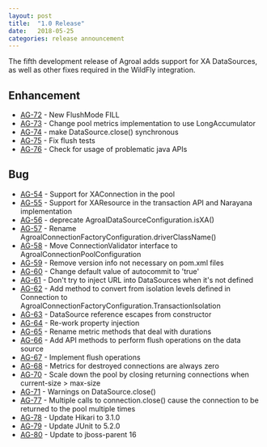 ```yaml
---
layout: post
title:  "1.0 Release"
date:   2018-05-25
categories: release announcement
---
```


The fifth development release of Agroal adds support for XA DataSources, as well as other fixes required in the WildFly integration.

## Enhancement
* [AG-72](https://issues.jboss.org/browse/AG-72) - New FlushMode FILL
* [AG-73](https://issues.jboss.org/browse/AG-73) - Change pool metrics implementation to use LongAccumulator
* [AG-74](https://issues.jboss.org/browse/AG-74) - make DataSource.close() synchronous
* [AG-75](https://issues.jboss.org/browse/AG-75) - Fix flush tests
* [AG-76](https://issues.jboss.org/browse/AG-76) - Check for usage of problematic java APIs

## Bug
* [AG-54](https://issues.jboss.org/browse/AG-54) - Support for XAConnection in the pool
* [AG-55](https://issues.jboss.org/browse/AG-55) - Support for XAResource in the transaction API and Narayana implementation
* [AG-56](https://issues.jboss.org/browse/AG-56) - deprecate AgroalDataSourceConfiguration.isXA()
* [AG-57](https://issues.jboss.org/browse/AG-57) - Rename AgroalConnectionFactoryConfiguration.driverClassName()
* [AG-58](https://issues.jboss.org/browse/AG-58) - Move ConnectionValidator interface to AgroalConnectionPoolConfiguration
* [AG-59](https://issues.jboss.org/browse/AG-59) - Remove version info not necessary on pom.xml files
* [AG-60](https://issues.jboss.org/browse/AG-60) - Change default value of autocommit to 'true'
* [AG-61](https://issues.jboss.org/browse/AG-61) - Don't try to inject URL into DataSources when it's not defined
* [AG-62](https://issues.jboss.org/browse/AG-62) - Add method to convert from isolation levels defined in Connection to AgroalConnectionFactoryConfiguration.TransactionIsolation
* [AG-63](https://issues.jboss.org/browse/AG-63) - DataSource reference escapes from constructor
* [AG-64](https://issues.jboss.org/browse/AG-64) - Re-work property injection
* [AG-65](https://issues.jboss.org/browse/AG-65) - Rename metric methods that deal with durations
* [AG-66](https://issues.jboss.org/browse/AG-66) - Add API methods to perform flush operations on the data source
* [AG-67](https://issues.jboss.org/browse/AG-67) - Implement flush operations
* [AG-68](https://issues.jboss.org/browse/AG-68) - Metrics for destroyed connections are always zero
* [AG-70](https://issues.jboss.org/browse/AG-70) - Scale down the pool by closing returning connections when current-size > max-size
* [AG-71](https://issues.jboss.org/browse/AG-71) - Warnings on DataSource.close()
* [AG-77](https://issues.jboss.org/browse/AG-77) - Multiple calls to connection.close() cause the connection to be returned to the pool multiple times
* [AG-78](https://issues.jboss.org/browse/AG-78) - Update Hikari to 3.1.0
* [AG-79](https://issues.jboss.org/browse/AG-79) - Update JUnit to 5.2.0
* [AG-80](https://issues.jboss.org/browse/AG-80) - Update to jboss-parent 16
